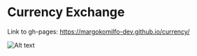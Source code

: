 # Currency Exchange

Link to gh-pages: https://margokomilfo-dev.github.io/currency/

![Alt text](./assets/1.png)
